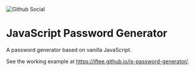 ![Github Social](https://repository-images.githubusercontent.com/297821718/4f318a80-fd71-11ea-8bec-ef3e8934df67)

# JavaScript Password Generator

A password generator based on vanilla JavaScript.

See the working example at https://iftee.github.io/js-password-generator/.